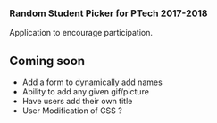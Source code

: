 ### Random Student Picker for PTech 2017-2018


Application to encourage participation. 



## Coming soon

* Add a form to dynamically add names 
* Ability to add any given gif/picture
* Have users add their own title
* User Modification of CSS ?



